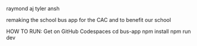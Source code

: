 raymond aj tyler ansh

remaking the school bus app for the CAC and to benefit our school

HOW TO RUN:
 Get on GitHub Codespaces
 cd bus-app
 npm install
 npm run dev
